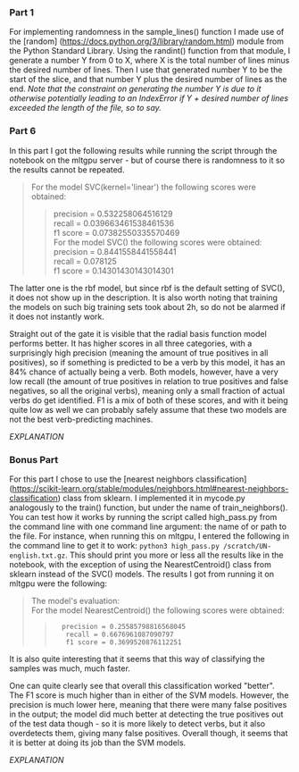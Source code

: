 ### Part 1
For implementing randomness in the sample_lines() function I made use of the [random] (https://docs.python.org/3/library/random.html) module from the Python Standard Library. Using the randint() function from that module, I generate a number Y from 0 to X, where X is the total number of lines minus the desired number of lines. Then I use that generated number Y to be the start of the slice, and that number Y plus the desired number of lines as the end. _Note that the constraint on generating the number Y is due to it otherwise potentially leading to an IndexError if Y + desired number of lines exceeded the length of the file, so to say._

### Part 6
In this part I got the following results while running the script through the notebook on the mltgpu server - but of course there is randomness to it so the results cannot be repeated.
>For the model SVC(kernel='linear') the following scores were obtained:      
>>	precision = 0.532258064516129    
>>	recall = 0.039663461538461536    
>>	f1 score = 0.07382550335570469   
>For the model SVC() the following scores were obtained:    
>>	precision = 0.8441558441558441    
>>	recall = 0.078125     
>>	f1 score = 0.14301430143014301      

The latter one is the rbf model, but since rbf is the default setting of SVC(), it does not show up in the description. It is also worth noting that training the models on such big training sets took about 2h, so do not be alarmed if it does not instantly work.   

Straight out of the gate it is visible that the radial basis function model performs better. It has higher scores in all three categories, with a surprisingly high precision (meaning the amount of true positives in all positives), so if something is predicted to be a verb by this model, it has an 84% chance of actually being a verb. Both models, however, have a very low recall (the amount of true positives in relation to true positives and false negatives, so all the original verbs), meaning only a small fraction of actual verbs do get identified. F1 is a mix of both of these scores, and with it being quite low as well we can probably safely assume that these two models are not the best verb-predicting machines.   

_EXPLANATION_

### Bonus Part
For this part I chose to use the [nearest neighbors classification] (https://scikit-learn.org/stable/modules/neighbors.html#nearest-neighbors-classification) class from sklearn. I implemented it in mycode.py analogously to the train() function, but under the name of train_neighbors(). You can test how it works by running the script called high_pass.py from the command line with one command line argument: the name of or path to the file. For instance, when running this on mltgpu, I entered the following in the command line to get it to work: `python3 high_pass.py /scratch/UN-english.txt.gz`. This should print you more or less all the results like in the notebook, with the exception of using the NearestCentroid() class from sklearn instead of the SVC() models. The results I got from running it on mltgpu were the following:   

>The model's evaluation:   
>For the model NearestCentroid() the following scores were obtained:   
>>       precision = 0.25585798816568045   
>>        recall = 0.6676961087090797   
>>        f1 score = 0.3699520876112251      

It is also quite interesting that it seems that this way of classifying the samples was much, much faster.   

One can quite clearly see that overall this classification worked "better". The F1 score is much higher than in either of the SVM models. However, the precision is much lower here, meaning that there were many false positives in the output; the model did much better at detecting the true positives out of the test data though - so it is more likely to detect verbs, but it also overdetects them, giving many false positives. Overall though, it seems that it is better at doing its job than the SVM models.   

_EXPLANATION_
